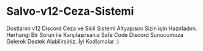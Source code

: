 # Salvo-v12-Ceza-Sistemi
Dostlarım v12 Discord Ceza ve Sicil Sistemi Altyapısını Sizin için Hazırladım. Herhangi Bir Sorun ile Karşılaşırsanız Safe Code Discord Sunucumuza Gelerek Destek Alabilirsiniz. İyi Kodlamalar :) 
